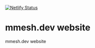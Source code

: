 [![Netlify Status](https://api.netlify.com/api/v1/badges/5fd388eb-639d-4feb-a950-8c0e90a2af29/deploy-status)](https://app.netlify.com/sites/mmesh-dev/deploys)

# mmesh.dev website
mmesh.dev website
